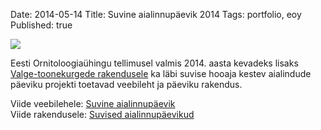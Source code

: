Date: 2014-05-14
Title: Suvine aialinnupäevik 2014
Tags: portfolio, eoy
Published: true

![](https://dl.dropboxusercontent.com/u/36271555/scriptogram/2014.05.14.aialinnupaevik.jpg)

Eesti Ornitoloogiaühingu tellimusel valmis 2014. aasta kevadeks lisaks [Valge-toonekurgede rakendusele](http://blog.sookoll.ee/post/valge-toonekurgede-vaatlused) ka
läbi suvise hooaja kestev aialindude päeviku projekti toetavad veebileht ja päeviku rakendus.

Viide veebilehele: [Suvine aialinnupäevik](http://www.eoy.ee/aed/)  
Viide rakendusele: [Suvised aialinnupäevikud](http://www.eoy.ee/aed/aialinnupaevik/)
